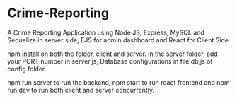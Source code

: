# Crime-Reporting

A Crime Reporting Application using Node JS, Express, MySQL and Sequelize in server side, EJS for admin dashboard and React for Client Side.

npm install on both the folder, client and server. 
In the  server folder, add your PORT number in server.js, Database configurations in file db,js of config folder. 

npm run server to run the backend, npm start to run react frontend and npm run dev to run both client and server concurrently.
